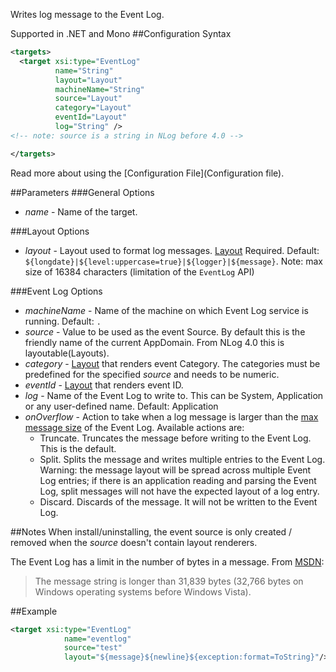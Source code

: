 Writes log message to the Event Log. 

Supported in .NET and Mono
##Configuration Syntax
```xml
<targets>
  <target xsi:type="EventLog"
          name="String"
          layout="Layout"
          machineName="String"
          source="Layout" 
          category="Layout"
          eventId="Layout"
          log="String" />
<!-- note: source is a string in NLog before 4.0 -->

</targets>
```
Read more about using the [Configuration File](Configuration file).

##Parameters
###General Options
 * _name_ - Name of the target.

###Layout Options
 * _layout_ - Layout used to format log messages. [Layout](Layouts) Required. Default: `${longdate}|${level:uppercase=true}|${logger}|${message}`. Note: max size of 16384 characters (limitation of the `EventLog` API)

###Event Log Options
 * _machineName_ - Name of the machine on which Event Log service is running. Default: `.`  
 * _source_ - Value to be used as the event Source. By default this is the friendly name of the current AppDomain. From NLog 4.0 this is layoutable(Layouts). 
 * _category_ - [Layout](Layouts) that renders event Category.  The categories must be predefined for the specified _source_ and needs to be numeric.   
 * _eventId_ - [Layout](Layouts) that renders event ID. 
 * _log_ - Name of the Event Log to write to. This can be System, Application or any user-defined name. Default: Application
 * _onOverflow_ - Action to take when a log message is larger than the [max message size](https://msdn.microsoft.com/en-us/library/xzwc042w(v=vs.110).aspx#Anchor_1) of the Event Log. Available actions are:
   * Truncate. Truncates the message before writing to the Event Log. This is the default.
   * Split. Splits the message and writes multiple entries to the Event Log. Warning: the message layout will be spread across multiple Event Log entries; if there is an application reading and parsing the Event Log, split messages will not have the expected layout of a log entry.
   * Discard. Discards of the message. It will not be written to the Event Log.

##Notes
When install/uninstalling, the event source is only created / removed when the _source_ doesn't contain layout renderers. 

The Event Log has a limit in the number of bytes in a message. From [MSDN](https://msdn.microsoft.com/en-us/library/xzwc042w(v=vs.110).aspx#Anchor_1):

> The message string is longer than 31,839 bytes (32,766 bytes on Windows operating systems before Windows Vista).

##Example
```xml
<target xsi:type="EventLog"
            name="eventlog"
            source="test"
            layout="${message}${newline}${exception:format=ToString}"/>
```